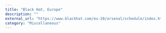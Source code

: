 ```yaml
---
title: "Black Hat, Europe"
description: ""
external_url: "https://www.blackhat.com/eu-20/arsenal/schedule/index.html#qiling-framework-deep-dive-into-obfuscated-binary-analysis-21781"
category: "Miscellaneous"
---
```

